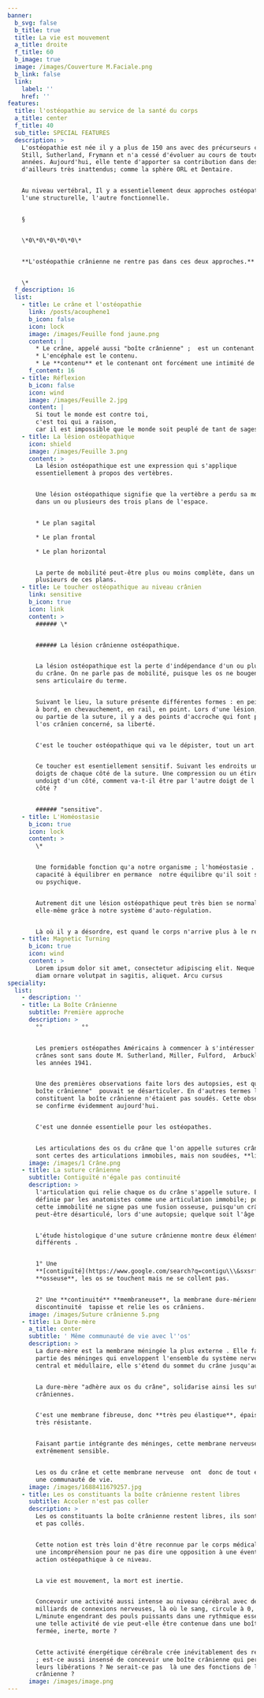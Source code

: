 ```yaml
---
banner:
  b_svg: false
  b_title: true
  title: La vie est mouvement
  a_title: droite
  f_title: 60
  b_image: true
  image: /images/Couverture M.Faciale.png
  b_link: false
  link:
    label: ''
    href: ''
features:
  title: l'ostéopathie au service de la santé du corps
  a_title: center
  f_title: 40
  sub_title: SPECIAL FEATURES
  description: >
    L'ostéopathie est née il y a plus de 150 ans avec des précurseurs comme
    Still, Sutherland, Frymann et n'a cessé d'évoluer au cours de toutes ces
    années. Aujourd'hui, elle tente d'apporter sa contribution dans des domaines
    d'ailleurs très inattendus; comme la sphère ORL et Dentaire.


    Au niveau vertébral, Il y a essentiellement deux approches ostéopathiques ;
    l'une structurelle, l'autre fonctionnelle.


    §


    \*0\*0\*0\*0\*0\*


    **L'ostéopathie crânienne ne rentre pas dans ces deux approches.**


    \*
  f_description: 16
  list:
    - title: Le crâne et l'ostéopathie
      link: /posts/acouphene1
      b_icon: false
      icon: lock
      image: /images/Feuille fond jaune.png
      content: |
        * Le crâne, appelé aussi "boîte crânienne" ;  est un contenant.
        * L'encéphale est le contenu.
        * Le **contenu** et le contenant ont forcément une intimité de vie.
      f_content: 16
    - title: Réflexion
      b_icon: false
      icon: wind
      image: /images/Feuille 2.jpg
      content: |
        Si tout le monde est contre toi,
        c'est toi qui a raison,
        car il est impossible que le monde soit peuplé de tant de sages.
    - title: La lésion ostéopathique
      icon: shield
      image: /images/Feuille 3.png
      content: >
        La lésion ostéopathique est une expression qui s'applique
        essentiellement à propos des vertèbres.


        Une lésion ostéopathique signifie que la vertèbre a perdu sa mobilité
        dans un ou plusieurs des trois plans de l'espace.


        * Le plan sagital

        * Le plan frontal

        * Le plan horizontal


        La perte de mobilité peut-être plus ou moins complète, dans un ou
        plusieurs de ces plans.
    - title: Le toucher ostéopathique au niveau crânien
      link: sensitive
      b_icon: true
      icon: link
      content: >
        ###### \*


        ###### La lésion crânienne ostéopathique.


        La lésion ostéopathique est la perte d'indépendance d'un ou plusieurs os
        du crâne. On ne parle pas de mobilité, puisque les os ne bougent pas au
        sens articulaire du terme.


        Suivant le lieu, la suture présente différentes formes : en peigne, bord
        à bord, en chevauchement, en rail, en point. Lors d'une lésion, sur tout
        ou partie de la suture, il y a des points d'accroche qui font perdre, à
        l'os crânien concerné, sa liberté.


        C'est le toucher ostéopathique qui va le dépister, tout un art.


        Ce toucher est esentiellement sensitif. Suivant les endroits un ou deux
        doigts de chaque côté de la suture. Une compression ou un étirement par
        undoigt d'un côté, comment va-t-il être par l'autre doigt de l'autre
        côté ?


        ###### "sensitive".
    - title: L'Homéostasie
      b_icon: true
      icon: lock
      content: >
        \*


        Une formidable fonction qu'a notre organisme ; l'homéostasie . La
        capacité à équilibrer en permance  notre équilibre qu'il soit somatique
        ou psychique.


        Autrement dit une lésion ostéopathique peut très bien se normaliser
        elle-même grâce à notre système d'auto-régulation.


        Là où il y a désordre, est quand le corps n'arrive plus à le réguler.
    - title: Magnetic Turning
      b_icon: true
      icon: wind
      content: >
        Lorem ipsum dolor sit amet, consectetur adipiscing elit. Neque enim id
        diam ornare volutpat in sagitis, aliquet. Arcu cursus
speciality:
  list:
    - description: ''
    - title: La Boîte Crânienne
      subtitle: Première approche
      description: >
        °°           °°


        Les premiers ostéopathes Américains à commencer à s'intéresser aux
        crânes sont sans doute M. Sutherland, Miller, Fulford,  Arbuckle; vers
        les années 1941.


        Une des premières observations faite lors des autopsies, est que "la
        boîte crânienne"  pouvait se désarticuler. En d'autres termes les os qui
        constituent la boîte crânienne n'étaient pas soudés. Cette observation
        se confirme évidemment aujourd'hui.


        C'est une donnée essentielle pour les ostéopathes.


        Les articulations des os du crâne que l'on appelle sutures crâniennes,
        sont certes des articulations immobiles, mais non soudées, **libres**.
      image: /images/1 Crâne.png
    - title: La suture crânienne
      subtitle: Contiguïté n'égale pas continuité
      description: >
        l'articulation qui relie chaque os du crâne s'appelle suture. Elle est
        définie par les anatomistes comme une articulation immobile; pourtant
        cette immobilité ne signe pas une fusion osseuse, puisqu'un crâne
        peut-être désarticulé, lors d'une autopsie; quelque soit l'âge.


        L'étude histologique d'une suture crânienne montre deux éléments bien
        différents .


        1° Une
        **[contiguïté](https://www.google.com/search?q=contigu\\\&sxsrf=APwXEdfQS3lChPJnF28Mqw0Utsnb982dNw%3A1687766143329\\\&ei=f0SZZJPVE-zFkdUP5euoyAk\\\&oq=contigu\\\&gs_lcp=Cgxnd3Mtd2l6LXNlcnAQARgBMgwIIxCKBRAnEEYQ-QEyCAgAEIAEELEDMgUIABCABDIFCAAQgAQyBwgAEIoFEEMyCAgAEIAEEMsBMgUIABCABDIFCAAQgAQyCAgAEIAEEMsBMgUIABCABDoKCAAQRxDWBBCwAzoKCAAQigUQsAMQQzoHCCMQigUQJzoHCAAQgAQQCjogCAAQigUQRhD5ARCXBRCMBRDdBBBGEPQDEPUDEPYDGAFKBAhBGABQoghYzhFg8SZoAXABeACAAYEBiAGeApIBAzIuMZgBAKABAcABAcgBCtoBBggBEAEYEw\\\&sclient=gws-wiz-serp%20%22contigu%22)**
        **osseuse**, les os se touchent mais ne se collent pas.


        2° Une **continuité** **membraneuse**, la membrane dure-mérienne sans
        discontinuité  tapisse et relie les os crâniens.
      image: /images/Suture crânienne 5.png
    - title: La Dure-mère
      a_title: center
      subtitle: ' Même communauté de vie avec l''os'
      description: >
        La dure-mère est la membrane méningée la plus externe . Elle fait 
        partie des méninges qui enveloppent l'ensemble du système nerveux
        central et médullaire, elle s'étend du sommet du crâne jusqu'au sacrum.


        La dure-mère "adhère aux os du crâne", solidarise ainsi les sutures
        crâniennes.


        C'est une membrane fibreuse, donc **très peu élastique**, épaisse et
        très résistante.


        Faisant partie intégrante des méninges, cette membrane nerveuse est
        extrêmement sensible.


        Les os du crâne et cette membrane nerveuse  ont  donc de tout évidence
        une communauté de vie.
      image: /images/1688411679257.jpg
    - title: Les os constituants la boîte crânienne restent libres
      subtitle: Accoler n'est pas coller
      description: >
        Les os constituants la boîte crânienne restent libres, ils sont accolés
        et pas collés.


        Cette notion est très loin d'être reconnue par le corps médical et crée
        une incompréhension pour ne pas dire une opposition à une éventuelle
        action ostéopathique à ce niveau.


        La vie est mouvement, la mort est inertie.


        Concevoir une activité aussi intense au niveau cérébral avec des
        milliards de connexions nerveuses, là où le sang, circule à 0, 750
        L/minute engendrant des pouls puissants dans une rythmique essentielle ;
        une telle activité de vie peut-elle être contenue dans une boîte rigide,
        fermée, inerte, morte ?


        Cette activité énergétique cérébrale crée inévitablement des résonnances
        ; est-ce aussi insensé de concevoir une boîte crânienne qui permette
        leurs libérations ? Ne serait-ce pas  là une des fonctions de la suture
        crânienne ?
      image: /images/image.png
---
```

























































